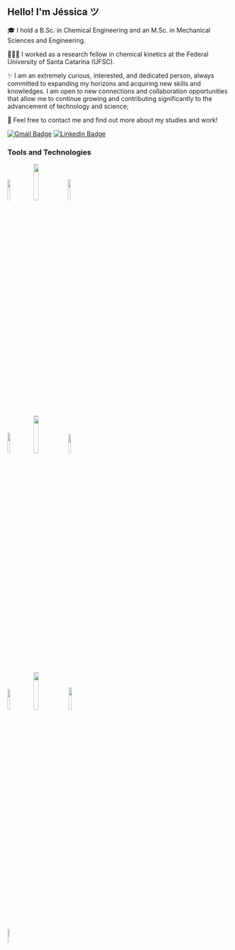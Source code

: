 <!-- Your title -->
## Hello! I'm Jéssica ツ

🎓 I hold a B.Sc. in Chemical Engineering and an M.Sc. in Mechanical Sciences and Engineering.

👩🏻‍💻 I worked as a research fellow in chemical kinetics at the Federal University of Santa Catarina (UFSC).

✨ I am an extremely curious, interested, and dedicated person, always committed to expanding my horizons and acquiring new skills and knowledges. I am open to new connections and collaboration opportunities that allow me to continue growing and contributing significantly to the advancement of technology and science;


💬 Feel free to contact me and find out more about my studies and work!

[![Gmail Badge](https://img.shields.io/badge/Gmail-D14836?style=for-the-badge&logo=gmail&logoColor=white)](mailto:jessicafernanda.rebelo@gmail.com "Connect via Email")
[![Linkedin Badge](https://img.shields.io/badge/LinkedIn-0077B5?style=for-the-badge&logo=linkedin&logoColor=white)](https://www.linkedin.com/in/jessicafrebelo/)

  <!-- Your languages and tools. Be careful with the alignment. 
  You can use this sites to get logos: https://www.vectorlogo.zone or https://simpleicons.org/
  -->
   ### Tools and Technologies
   <span><img width="11%" src="https://img.shields.io/badge/Python-3776AB?style=for-the-badge&logo=python&logoColor=white"/></span>
   <img width="14.5%" src="https://img.shields.io/badge/JavaScript-F7DF1E?style=for-the-badge&logo=javascript&logoColor=black"/>
   <span><img width="11%" src="https://img.shields.io/badge/Node.js-43853D?style=for-the-badge&logo=node.js&logoColor=white"/></span>
  <br/>
  <img width="10.9%" src="https://img.shields.io/badge/HTML5-E34F26?style=for-the-badge&logo=html5&logoColor=white"/>
  <img width="14.8%" src="https://img.shields.io/badge/MongoDB-4EA94B?style=for-the-badge&logo=mongodb&logoColor=white"/>
    <img width="10.5%" src="https://img.shields.io/badge/Java-%23ED8B00.svg?logo=openjdk&logoColor=white"/></span>
  <br>
  <img width="11%" src="https://img.shields.io/badge/React-20232A?style=for-the-badge&logo=react&logoColor=61DAFB"/>
  <img width="14.8% " src="https://img.shields.io/badge/TypeScript-007ACC?style=for-the-badge&logo=typescript&logoColor=white"/>
  <img width="11.5%" src="https://img.shields.io/badge/SQLite-07405E?style=for-the-badge&logo=sqlite&logoColor=white"/>
  <br>
  <img width="9%" src="https://img.shields.io/badge/CSS3-1572B6?style=for-the-badge&logo=css3&logoColor=white"/>


</p>
<br />

 

